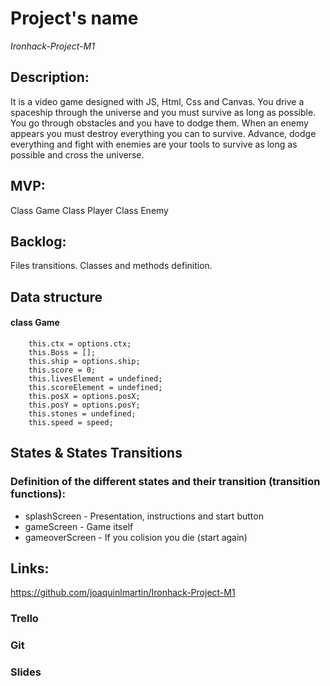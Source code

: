 # Project's name

*Ironhack-Project-M1*

## Description:
It is a video game designed with JS, Html, Css and Canvas. You drive a spaceship through the universe and you must survive as long as possible. You go through obstacles and you have to dodge them. When an enemy appears you must destroy everything you can to survive. Advance, dodge everything and fight with enemies are your tools to survive as long as possible and cross the universe.

## MVP:

Class Game
Class Player
Class Enemy

## Backlog:

Files transitions. Classes and methods definition.

## Data structure
#### class Game

```
    this.ctx = options.ctx;
    this.Boss = [];
    this.ship = options.ship;
    this.score = 0;
    this.livesElement = undefined;
    this.scoreElement = undefined;
    this.posX = options.posX;
    this.posY = options.posY;
    this.stones = undefined;
    this.speed = speed;
  ```

## States & States Transitions
### Definition of the different states and their transition (transition functions):

- splashScreen - Presentation, instructions and start button
- gameScreen - Game itself 
- gameoverScreen - If you colision you die (start again)

## Links:

https://github.com/joaquinlmartin/Ironhack-Project-M1 

### Trello

### Git

### Slides 
